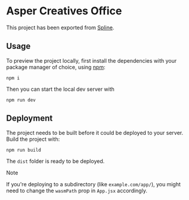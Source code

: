 # Asper Creatives Office

This project has been exported from [Spline](https://spline.design/).

## Usage

To preview the project locally, first install the dependencies with your package manager of choice, using [npm](https://www.npmjs.com/):

```
npm i
```

Then you can start the local dev server with

```
npm run dev
```

## Deployment

The project needs to be built before it could be deployed to your server. Build the project with:

```
npm run build
```

The `dist` folder is ready to be deployed.

> [!NOTE]
> If you're deploying to a subdirectory (like `example.com/app/`), you might need to change the `wasmPath` prop in `App.jsx` accordingly.

